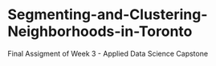 # Segmenting-and-Clustering-Neighborhoods-in-Toronto
Final Assigment of Week 3 - Applied Data Science Capstone
